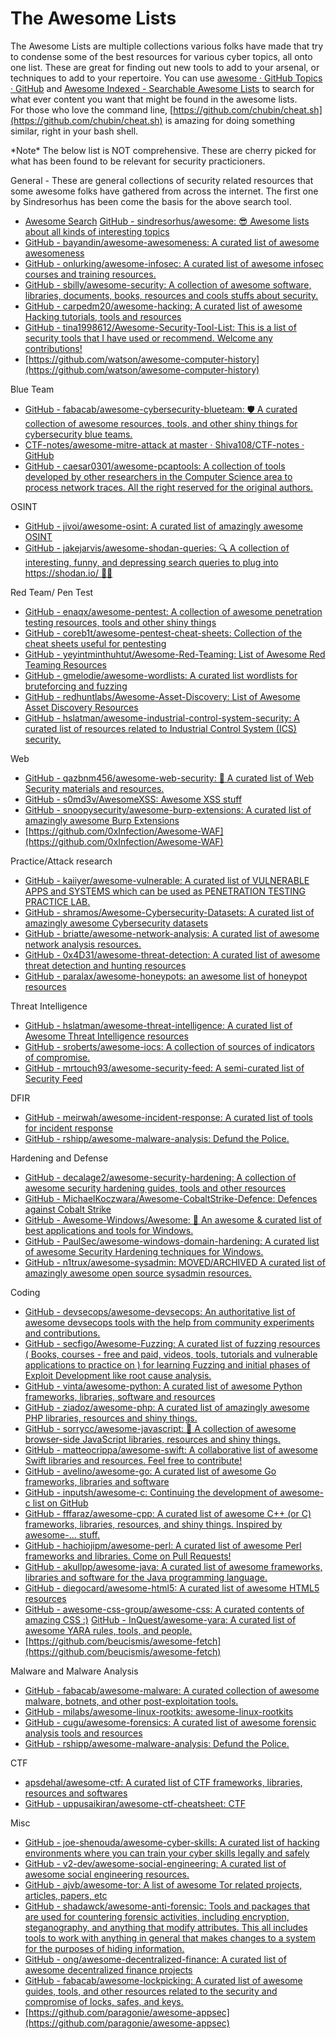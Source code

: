 # The Awesome Lists

The Awesome Lists are multiple collections various folks have made that try to condense some of the best resources for various cyber topics, all onto one list. These are great for finding out new tools to add to your arsenal, or techniques to add to your repertoire. You can use [awesome · GitHub Topics · GitHub](https://github.com/topics/awesome) and [Awesome Indexed - Searchable Awesome Lists](https://awesome-indexed.mathew-davies.co.uk/) to search for what ever content you want that might  be found in the awesome lists. \
For those who love the command line, [https://github.com/chubin/cheat.sh](https://github.com/chubin/cheat.sh) is amazing for doing something similar, right in your bash shell.

\*Note\* The below list is NOT comprehensive. These are cherry picked for what has been found to be relevant for security practicioners.&#x20;

General - These are general collections of security related resources that some awesome folks have gathered from across the internet. The first one by Sindresorhus has been come the basis for the above search tool.

* [Awesome Search](https://awesomelists.top/) [GitHub - sindresorhus/awesome: 😎 Awesome lists about all kinds of interesting topics](https://github.com/sindresorhus/awesome)
* [GitHub - bayandin/awesome-awesomeness: A curated list of awesome awesomeness](https://github.com/bayandin/awesome-awesomeness)
* [GitHub - onlurking/awesome-infosec: A curated list of awesome infosec courses and training resources.](https://github.com/onlurking/awesome-infosec)&#x20;
* [GitHub - sbilly/awesome-security: A collection of awesome software, libraries, documents, books, resources and cools stuffs about security.](https://github.com/sbilly/awesome-security)&#x20;
* [GitHub - carpedm20/awesome-hacking: A curated list of awesome Hacking tutorials, tools and resources](https://github.com/carpedm20/awesome-hacking)&#x20;
* [GitHub - tina1998612/Awesome-Security-Tool-List: This is a list of security tools that I have used or recommend. Welcome any contributions!](https://github.com/tina1998612/Awesome-Security-Tool-List)&#x20;
* [https://github.com/watson/awesome-computer-history](https://github.com/watson/awesome-computer-history)

Blue Team

* [GitHub - fabacab/awesome-cybersecurity-blueteam: 🛡️ A curated collection of awesome resources, tools, and other shiny things for cybersecurity blue teams.](https://github.com/fabacab/awesome-cybersecurity-blueteam)&#x20;
* [CTF-notes/awesome-mitre-attack at master · Shiva108/CTF-notes · GitHub](https://github.com/Shiva108/CTF-notes/tree/master/awesome-mitre-attack)&#x20;
* [GitHub - caesar0301/awesome-pcaptools: A collection of tools developed by other researchers in the Computer Science area to process network traces. All the right reserved for the original authors.](https://github.com/caesar0301/awesome-pcaptools)&#x20;

OSINT

* [GitHub - jivoi/awesome-osint: A curated list of amazingly awesome OSINT](https://github.com/jivoi/awesome-osint)&#x20;
* [GitHub - jakejarvis/awesome-shodan-queries: 🔍 A collection of interesting, funny, and depressing search queries to plug into https://shodan.io/ 👩‍💻](https://github.com/jakejarvis/awesome-shodan-queries)&#x20;

Red Team/ Pen Test

* [GitHub - enaqx/awesome-pentest: A collection of awesome penetration testing resources, tools and other shiny things](https://github.com/enaqx/awesome-pentest)&#x20;
* [GitHub - coreb1t/awesome-pentest-cheat-sheets: Collection of the cheat sheets useful for pentesting](https://github.com/coreb1t/awesome-pentest-cheat-sheets)&#x20;
* [GitHub - yeyintminthuhtut/Awesome-Red-Teaming: List of Awesome Red Teaming Resources](https://github.com/yeyintminthuhtut/Awesome-Red-Teaming)&#x20;
* [GitHub - gmelodie/awesome-wordlists: A curated list wordlists for bruteforcing and fuzzing](https://github.com/gmelodie/awesome-wordlists)&#x20;
* [GitHub - redhuntlabs/Awesome-Asset-Discovery: List of Awesome Asset Discovery Resources](https://github.com/redhuntlabs/Awesome-Asset-Discovery)&#x20;
* [GitHub - hslatman/awesome-industrial-control-system-security: A curated list of resources related to Industrial Control System (ICS) security.](https://github.com/hslatman/awesome-industrial-control-system-security)&#x20;

Web

* [GitHub - qazbnm456/awesome-web-security: 🐶 A curated list of Web Security materials and resources.](https://github.com/qazbnm456/awesome-web-security)&#x20;
* [GitHub - s0md3v/AwesomeXSS: Awesome XSS stuff](https://github.com/s0md3v/AwesomeXSS)&#x20;
* [GitHub - snoopysecurity/awesome-burp-extensions: A curated list of amazingly awesome Burp Extensions](https://github.com/snoopysecurity/awesome-burp-extensions)&#x20;
* [https://github.com/0xInfection/Awesome-WAF](https://github.com/0xInfection/Awesome-WAF)

Practice/Attack research

* [GitHub - kaiiyer/awesome-vulnerable: A curated list of VULNERABLE APPS and SYSTEMS which can be used as PENETRATION TESTING PRACTICE LAB.](https://github.com/kaiiyer/awesome-vulnerable)&#x20;
* [GitHub - shramos/Awesome-Cybersecurity-Datasets: A curated list of amazingly awesome Cybersecurity datasets](https://github.com/shramos/Awesome-Cybersecurity-Datasets)&#x20;
* [GitHub - briatte/awesome-network-analysis: A curated list of awesome network analysis resources.](https://github.com/briatte/awesome-network-analysis#readme)&#x20;
* [GitHub - 0x4D31/awesome-threat-detection: A curated list of awesome threat detection and hunting resources](https://github.com/0x4D31/awesome-threat-detection)&#x20;
* [GitHub - paralax/awesome-honeypots: an awesome list of honeypot resources](https://github.com/paralax/awesome-honeypots)&#x20;

Threat Intelligence

* [GitHub - hslatman/awesome-threat-intelligence: A curated list of Awesome Threat Intelligence resources](https://github.com/hslatman/awesome-threat-intelligence)&#x20;
* [GitHub - sroberts/awesome-iocs: A collection of sources of indicators of compromise.](https://github.com/sroberts/awesome-iocs)&#x20;
* [GitHub - mrtouch93/awesome-security-feed: A semi-curated list of Security Feed](https://github.com/mrtouch93/awesome-security-feed)&#x20;

DFIR

* [GitHub - meirwah/awesome-incident-response: A curated list of tools for incident response](https://github.com/meirwah/awesome-incident-response)&#x20;
* [GitHub - rshipp/awesome-malware-analysis: Defund the Police.](https://github.com/rshipp/awesome-malware-analysis)&#x20;

Hardening and Defense

* [GitHub - decalage2/awesome-security-hardening: A collection of awesome security hardening guides, tools and other resources](https://github.com/decalage2/awesome-security-hardening)&#x20;
* [GitHub - MichaelKoczwara/Awesome-CobaltStrike-Defence: Defences against Cobalt Strike](https://github.com/MichaelKoczwara/Awesome-CobaltStrike-Defence)&#x20;
* [GitHub - Awesome-Windows/Awesome: 🎉 An awesome & curated list of best applications and tools for Windows.](https://github.com/Awesome-Windows/Awesome#security)&#x20;
* [GitHub - PaulSec/awesome-windows-domain-hardening: A curated list of awesome Security Hardening techniques for Windows.](https://github.com/PaulSec/awesome-windows-domain-hardening)&#x20;
* [GitHub - n1trux/awesome-sysadmin: MOVED/ARCHIVED A curated list of amazingly awesome open source sysadmin resources.](https://github.com/n1trux/awesome-sysadmin#monitoring)&#x20;

Coding

* [GitHub - devsecops/awesome-devsecops: An authoritative list of awesome devsecops tools with the help from community experiments and contributions.](https://github.com/devsecops/awesome-devsecops)&#x20;
* [GitHub - secfigo/Awesome-Fuzzing: A curated list of fuzzing resources ( Books, courses - free and paid, videos, tools, tutorials and vulnerable applications to practice on ) for learning Fuzzing and initial phases of Exploit Development like root cause analysis.](https://github.com/secfigo/Awesome-Fuzzing)&#x20;
* [GitHub - vinta/awesome-python: A curated list of awesome Python frameworks, libraries, software and resources](https://github.com/vinta/awesome-python)&#x20;
* [GitHub - ziadoz/awesome-php: A curated list of amazingly awesome PHP libraries, resources and shiny things.](https://github.com/ziadoz/awesome-php)&#x20;
* [GitHub - sorrycc/awesome-javascript: 🐢 A collection of awesome browser-side JavaScript libraries, resources and shiny things.](https://github.com/sorrycc/awesome-javascript#readme)&#x20;
* [GitHub - matteocrippa/awesome-swift: A collaborative list of awesome Swift libraries and resources. Feel free to contribute!](https://github.com/matteocrippa/awesome-swift#readme)&#x20;
* [GitHub - avelino/awesome-go: A curated list of awesome Go frameworks, libraries and software](https://github.com/avelino/awesome-go#readme)&#x20;
* [GitHub - inputsh/awesome-c: Continuing the development of awesome-c list on GitHub](https://github.com/inputsh/awesome-c#readme)&#x20;
* [GitHub - fffaraz/awesome-cpp: A curated list of awesome C++ (or C) frameworks, libraries, resources, and shiny things. Inspired by awesome-... stuff.](https://github.com/fffaraz/awesome-cpp#readme)&#x20;
* [GitHub - hachiojipm/awesome-perl: A curated list of awesome Perl frameworks and libraries. Come on Pull Requests!](https://github.com/hachiojipm/awesome-perl#readme)&#x20;
* [GitHub - akullpp/awesome-java: A curated list of awesome frameworks, libraries and software for the Java programming language.](https://github.com/akullpp/awesome-java#readme)&#x20;
* [GitHub - diegocard/awesome-html5: A curated list of awesome HTML5 resources](https://github.com/diegocard/awesome-html5#readme)&#x20;
* [GitHub - awesome-css-group/awesome-css: A curated contents of amazing CSS :)](https://github.com/awesome-css-group/awesome-css#readme) [GitHub - InQuest/awesome-yara: A curated list of awesome YARA rules, tools, and people.](https://github.com/InQuest/awesome-yara)&#x20;
* [https://github.com/beucismis/awesome-fetch](https://github.com/beucismis/awesome-fetch)

Malware and Malware Analysis

* [GitHub - fabacab/awesome-malware: A curated collection of awesome malware, botnets, and other post-exploitation tools.](https://github.com/fabacab/awesome-malware)&#x20;
* [GitHub - milabs/awesome-linux-rootkits: awesome-linux-rootkits](https://github.com/milabs/awesome-linux-rootkits)&#x20;
* [GitHub - cugu/awesome-forensics: A curated list of awesome forensic analysis tools and resources](https://github.com/Cugu/awesome-forensics)&#x20;
* [GitHub - rshipp/awesome-malware-analysis: Defund the Police.](https://github.com/rshipp/awesome-malware-analysis)

CTF

* [apsdehal/awesome-ctf: A curated list of CTF frameworks, libraries, resources and softwares](https://github.com/apsdehal/awesome-ctf)&#x20;
* [GitHub - uppusaikiran/awesome-ctf-cheatsheet: CTF ](https://github.com/uppusaikiran/awesome-ctf-cheatsheet)

Misc

* [GitHub - joe-shenouda/awesome-cyber-skills: A curated list of hacking environments where you can train your cyber skills legally and safely](https://github.com/joe-shenouda/awesome-cyber-skills)&#x20;
* [GitHub - v2-dev/awesome-social-engineering: A curated list of awesome social engineering resources.](https://github.com/v2-dev/awesome-social-engineering)&#x20;
* [GitHub - ajvb/awesome-tor: A list of awesome Tor related projects, articles, papers, etc](https://github.com/ajvb/awesome-tor)&#x20;
* [GitHub - shadawck/awesome-anti-forensic: Tools and packages that are used for countering forensic activities, including encryption, steganography, and anything that modify attributes. This all includes tools to work with anything in general that makes changes to a system for the purposes of hiding information.](https://github.com/shadawck/awesome-anti-forensic)&#x20;
* [GitHub - ong/awesome-decentralized-finance: A curated list of awesome decentralized finance projects](https://github.com/ong/awesome-decentralized-finance)&#x20;
* [GitHub - fabacab/awesome-lockpicking: A curated list of awesome guides, tools, and other resources related to the security and compromise of locks, safes, and keys.](https://github.com/fabacab/awesome-lockpicking)&#x20;
* [https://github.com/paragonie/awesome-appsec](https://github.com/paragonie/awesome-appsec)
